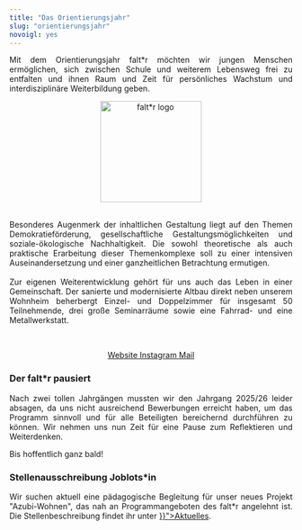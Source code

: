 ```yaml
---
title: "Das Orientierungsjahr"
slug: "orientierungsjahr"
novoigl: yes
---
```


<p style="text-align:justify">
Mit dem Orientierungsjahr falt*r möchten wir jungen Menschen ermöglichen, sich zwischen Schule und weiterem Lebensweg
frei zu entfalten und ihnen Raum und Zeit für persönliches Wachstum und interdisziplinäre Weiterbildung geben.
</p>

<center>
<a href="https://faltr.de/"><img class="image" src="/img/logo-faltr.png" alt="falt*r logo" width="180"/></a>
</center>
<br>

<p style="text-align:justify">
Besonderes Augenmerk der inhaltlichen Gestaltung liegt auf den Themen Demokratieförderung, gesellschaftliche
Gestaltungsmöglichkeiten und soziale-ökologische Nachhaltigkeit.
Die sowohl theoretische als auch praktische Erarbeitung dieser Themenkomplexe soll zu einer intensiven
Auseinandersetzung und einer ganzheitlichen Betrachtung ermutigen.
<br><br>
Zur eigenen Weiterentwicklung gehört für uns auch das Leben in einer Gemeinschaft.
Der sanierte und modernisierte Altbau direkt neben unserem Wohnheim beherbergt Einzel- und Doppelzimmer für insgesamt
50 Teilnehmende, drei große Seminarräume sowie eine Fahrrad- und eine Metallwerkstatt.
</p>
<br>
<p style="text-align:center">
    <a href="https://faltr.de/">
        <span class="icon">
            <i class="icon-globe"></i>
        </span>
        <span>Website</span>
    </a>

<a href="https://www.instagram.com/faltr_orientierungsjahr">
        <span class="icon">
            <i class="icon-instagram"></i>
        </span>
        <span>Instagram</span>
   </a>

<a href="mailto:team@faltr.de">
        <span class="icon">
            <i class="icon-mail-alt"></i>
        </span>
        <span>Mail</span>
   </a>
</p>


<h3>Der falt*r pausiert</h3>
<p style="text-align:justify">
Nach zwei tollen Jahrgängen mussten wir den Jahrgang 2025/26 leider absagen, da uns nicht ausreichend Bewerbungen erreicht haben, um das Programm sinnvoll und für alle Beteiligten bereichernd durchführen zu können.
Wir nehmen uns nun Zeit für eine Pause zum Reflektieren und Weiterdenken.<br>

Bis hoffentlich ganz bald!
</p>

<div class="notification is-primary">
<h3>Stellenausschreibung Joblots*in</h3>
<p style="text-align:justify">
Wir suchen aktuell eine pädagogische Begleitung für unser neues Projekt "Azubi-Wohnen", das nah an Programmangeboten des falt*r angelehnt ist. Die Stellenbeschreibung findet ihr unter <a href="{{< relref "aktuelles" >}}">Aktuelles</a>.
</p>
</div>
